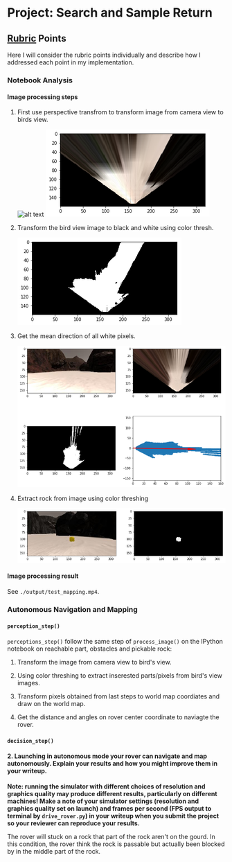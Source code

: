 # Project: Search and Sample Return 

[//]: # (Image References)

[grid_image]: ./calibration_images/example_grid1.jpg
[perspective_transformed]: ./output/perspective_transformed.png
[threshed_birds_view]: ./output/threshed_birds_view.png
[mean_direction]: ./output/mean_direction.png
[rock]: ./output/rock.png
[image2]: ./calibration_images/example_grid1.jpg
[image3]: ./calibration_images/example_rock1.jpg

## [Rubric](https://review.udacity.com/#!/rubrics/916/view) Points

Here I will consider the rubric points individually and describe how I addressed each point in my implementation.  

### Notebook Analysis

#### Image processing steps

1. First use perspective transfrom to transform image from camera view to birds view.

    ![alt text][grid_image]
    ![alt text][perspective_transformed]

2. Transform the bird view image to black and white using color thresh.

    ![alt text][threshed_birds_view]

3. Get the mean direction of all white pixels.

    ![alt text][mean_direction]

4. Extract rock from image using color threshing

    ![alt text][rock]

#### Image processing result

See `./output/test_mapping.mp4`.

### Autonomous Navigation and Mapping

#### `perception_step()`

`perceptions_step()` follow the same step of `process_image()` on the IPython notebook on reachable part, obstacles and pickable rock:

1. Transform the image from camera view to bird's view.

2. Using color threshing to extract inserested parts/pixels from bird's view images.

3. Transform pixels obtained from last steps to world map coordiates and draw on the world map.

4. Get the distance and angles on rover center coordinate to naviagte the rover.

#### `decision_step()`

#### 2. Launching in autonomous mode your rover can navigate and map autonomously.  Explain your results and how you might improve them in your writeup.  

**Note: running the simulator with different choices of resolution and graphics quality may produce different results, particularly on different machines!  Make a note of your simulator settings (resolution and graphics quality set on launch) and frames per second (FPS output to terminal by `drive_rover.py`) in your writeup when you submit the project so your reviewer can reproduce your results.**

The rover will stuck on a rock that part of the rock aren't on the gourd. In this condition, the rover think the rock is passable but actually been blocked by in the middle part of the rock.
